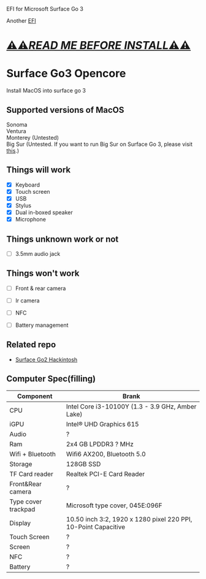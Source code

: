 EFI for Microsoft Surface Go 3

Another [EFI](https://github.com/CoolestEnoch/surface-go3-opencore-kingo-base)

# [⚠️⚠️***READ ME BEFORE INSTALL***⚠️⚠️](BeforeInstall.md)


# Surface Go3 Opencore
Install MacOS into surface go 3


## Supported versions of MacOS
Sonoma<br/>
Ventura<br/>
Monterey (Untested)<br/>
Big Sur (Untested. If you want to run Big Sur on Surface Go 3, please visit [this](https://github.com/djmanri3/OpenCoreBigSur_Microsoft_Surface_Go_3).)<br/>


## Things will work
- [x] Keyboard
- [x] Touch screen
- [x] USB
- [x] Stylus
- [x] Dual in-boxed speaker
- [x] Microphone

## Things unknown work or not
- [ ] 3.5mm audio jack

## Things won't work
- [ ] Front & rear camera
- [ ] Ir camera
- [ ] NFC
- [ ] Battery management


## Related repo
* [Surface Go2 Hackintosh](https://github.com/kingo132/surface-go2-hackintosh)





## Computer Spec(filling)

| Component        | Brank                              |
| ---------------- | ---------------------------------- |
| CPU              | Intel Core i3-10100Y (1.3 - 3.9 GHz, Amber Lake) |
| iGPU             | Intel® UHD Graphics 615            |
| Audio            | ?          |
| Ram              | 2x4 GB LPDDR3 ? MHz                |
| Wifi + Bluetooth |   Wifi6 AX200, Bluetooth 5.0  |
| Storage             | 128GB SSD       |
| TF Card reader | Realtek PCI-E Card Reader |
|Front&Rear camera| ? |
|Type cover trackpad|Microsoft type cover, 045E:096F|
|Display|10.50 inch 3:2, 1920 x 1280 pixel 220 PPI, 10-Point Capacitive|
|Touch Screen| ? |
|Screen| ? |
|NFC| ? |
|Battery| ? |
